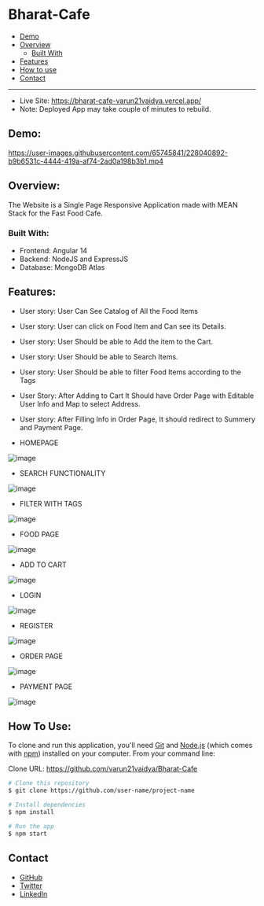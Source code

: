 # Bharat-Cafe

- [Demo](#demo)
- [Overview](#overview)
  - [Built With](#built-with)
- [Features](#features)
- [How to use](#how-to-use)
- [Contact](#contact)

---

- Live Site:
https://bharat-cafe-varun21vaidya.vercel.app/
- Note: Deployed App may take couple of minutes to rebuild.



## Demo:

https://user-images.githubusercontent.com/65745841/228040892-b9b6531c-4444-419a-af74-2ad0a198b3b1.mp4


## Overview:

The Website is a Single Page Responsive Application made with MEAN Stack for the Fast Food Cafe.


### Built With:

- Frontend: Angular 14
- Backend: NodeJS and ExpressJS
- Database: MongoDB Atlas

## Features:

- User story: User Can See Catalog of All the Food Items
- User story: User can click on Food Item and Can see its Details.
- User story: User Should be able to Add the item to the Cart.
- User story: User Should be able to Search Items.
- User story: User Should be able to filter Food Items according to the Tags
- User Story: After Adding to Cart It Should have Order Page with Editable User Info and Map to select Address.
- User story: After Filling Info in Order Page, It should redirect to Summery and Payment Page.

- HOMEPAGE

![image](https://user-images.githubusercontent.com/65745841/228042885-5973abe0-e594-4969-bbcd-b46fe766b8f0.png)

- SEARCH FUNCTIONALITY

![image](https://user-images.githubusercontent.com/65745841/228042769-54836787-fa44-4697-b81c-cc92d2a394d0.png)

- FILTER WITH TAGS

![image](https://user-images.githubusercontent.com/65745841/228042818-a8497d2f-63fd-4a27-866d-b491619cd5cd.png)

- FOOD PAGE

![image](https://user-images.githubusercontent.com/65745841/228042834-aeb392d7-e326-47a2-b6a4-804596c2ddf1.png)

- ADD TO CART

![image](https://user-images.githubusercontent.com/65745841/228044548-4fb34d40-d2f3-4088-8a86-73a27697e941.png)

- LOGIN

![image](https://user-images.githubusercontent.com/65745841/228043086-015b98fe-c5c2-4bf8-8fa5-305f1a805098.png)

- REGISTER

![image](https://user-images.githubusercontent.com/65745841/228043408-afc72a47-b2ff-4716-9bb8-fd36537afb35.png)

- ORDER PAGE

![image](https://user-images.githubusercontent.com/65745841/228043564-db88dcd8-c34b-47cc-b8bb-d021e77f078c.png)

- PAYMENT PAGE

![image](https://user-images.githubusercontent.com/65745841/228043597-fa61d44c-c087-4a6f-81fa-526382304809.png)



## How To Use:
To clone and run this application, you'll need [Git](https://git-scm.com) and [Node.js](https://nodejs.org/en/download/) (which comes with [npm](http://npmjs.com)) installed on your computer. From your command line:

Clone URL: https://github.com/varun21vaidya/Bharat-Cafe


```bash
# Clone this repository
$ git clone https://github.com/user-name/project-name

# Install dependencies
$ npm install

# Run the app
$ npm start
```

## Contact

- [GitHub](https://github.com/varun21vaidya)
- [Twitter](https://twitter.com/Varun21vaidya)
- [LinkedIn](https://www.linkedin.com/in/varunvvaidya)
